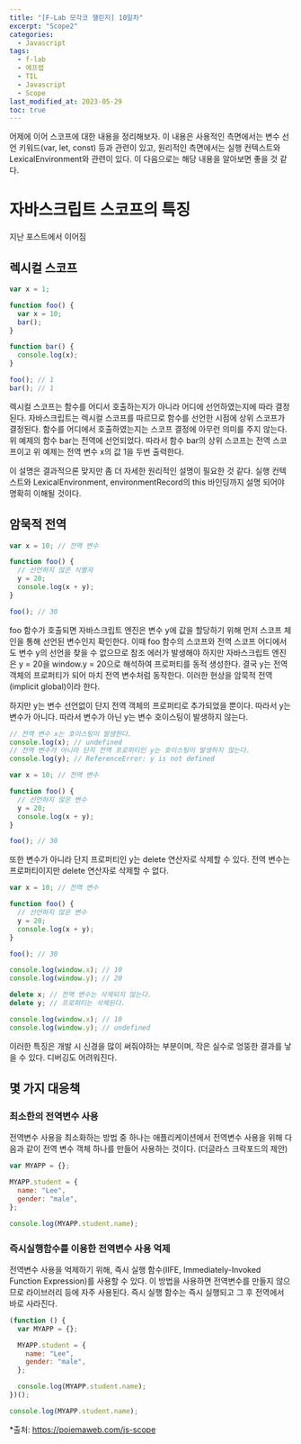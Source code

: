 ```yaml
---
title: "[F-Lab 모각코 챌린지] 10일차"
excerpt: "Scope2"
categories:
  - Javascript
tags:
  - f-lab
  - 에프랩
  - TIL
  - Javascript
  - Scope
last_modified_at: 2023-05-29
toc: true
---
```


어제에 이어 스코프에 대한 내용을 정리해보자. 이 내용은 사용적인 측면에서는 변수 선언 키워드(var, let, const) 등과 관련이 있고, 원리적인 측면에서는 실행 컨텍스트와 LexicalEnvironment와 관련이 있다. 이 다음으로는 해당 내용을 알아보면 좋을 것 같다.

# 자바스크립트 스코프의 특징

지난 포스트에서 이어짐

## 렉시컬 스코프

```javascript
var x = 1;

function foo() {
  var x = 10;
  bar();
}

function bar() {
  console.log(x);
}

foo(); // 1
bar(); // 1
```

렉시컬 스코프는 함수를 어디서 호출하는지가 아니라 어디에 선언하였는지에 따라 결정된다. 자바스크립트는 렉시컬 스코프를 따르므로 함수를 선언한 시점에 상위 스코프가 결정된다. 함수를 어디에서 호출하였는지는 스코프 결정에 아무런 의미를 주지 않는다. 위 예제의 함수 bar는 전역에 선언되었다. 따라서 함수 bar의 상위 스코프는 전역 스코프이고 위 예제는 전역 변수 x의 값 1을 두번 출력한다.

이 설명은 결과적으론 맞지만 좀 더 자세한 원리적인 설명이 필요한 것 같다. 실행 컨텍스트와 LexicalEnvironment, environmentRecord의 this 바인딩까지 설명 되어야 명확히 이해될 것이다.

## 암묵적 전역

```javascript
var x = 10; // 전역 변수

function foo() {
  // 선언하지 않은 식별자
  y = 20;
  console.log(x + y);
}

foo(); // 30
```

foo 함수가 호출되면 자바스크립트 엔진은 변수 y에 값을 할당하기 위해 먼저 스코프 체인을 통해 선언된 변수인지 확인한다. 이때 foo 함수의 스코프와 전역 스코프 어디에서도 변수 y의 선언을 찾을 수 없으므로 참조 에러가 발생해야 하지만 자바스크립트 엔진은 y = 20을 window.y = 20으로 해석하여 프로퍼티를 동적 생성한다. 결국 y는 전역 객체의 프로퍼티가 되어 마치 전역 변수처럼 동작한다. 이러한 현상을 암묵적 전역(implicit global)이라 한다.

하지만 y는 변수 선언없이 단지 전역 객체의 프로퍼티로 추가되었을 뿐이다. 따라서 y는 변수가 아니다. 따라서 변수가 아닌 y는 변수 호이스팅이 발생하지 않는다.

```javascript
// 전역 변수 x는 호이스팅이 발생한다.
console.log(x); // undefined
// 전역 변수가 아니라 단지 전역 프로퍼티인 y는 호이스팅이 발생하지 않는다.
console.log(y); // ReferenceError: y is not defined

var x = 10; // 전역 변수

function foo() {
  // 선언하지 않은 변수
  y = 20;
  console.log(x + y);
}

foo(); // 30
```

또한 변수가 아니라 단지 프로퍼티인 y는 delete 연산자로 삭제할 수 있다. 전역 변수는 프로퍼티이지만 delete 연산자로 삭제할 수 없다.

```javascript
var x = 10; // 전역 변수

function foo() {
  // 선언하지 않은 변수
  y = 20;
  console.log(x + y);
}

foo(); // 30

console.log(window.x); // 10
console.log(window.y); // 20

delete x; // 전역 변수는 삭제되지 않는다.
delete y; // 프로퍼티는 삭제된다.

console.log(window.x); // 10
console.log(window.y); // undefined
```

이러한 특징은 개발 시 신경을 많이 써줘야하는 부분이며, 작은 실수로 엉뚱한 결과를 낳을 수 있다. 디버깅도 어려워진다.

## 몇 가지 대응책

### 최소한의 전역변수 사용

전역변수 사용을 최소화하는 방법 중 하나는 애플리케이션에서 전역변수 사용을 위해 다음과 같이 전역 변수 객체 하나를 만들어 사용하는 것이다. (더글라스 크락포드의 제안)

```javascript
var MYAPP = {};

MYAPP.student = {
  name: "Lee",
  gender: "male",
};

console.log(MYAPP.student.name);
```

### 즉시실행함수를 이용한 전역변수 사용 억제

전역변수 사용을 억제하기 위해, 즉시 실행 함수(IIFE, Immediately-Invoked Function Expression)를 사용할 수 있다. 이 방법을 사용하면 전역변수를 만들지 않으므로 라이브러리 등에 자주 사용된다. 즉시 실행 함수는 즉시 실행되고 그 후 전역에서 바로 사라진다.

```javascript
(function () {
  var MYAPP = {};

  MYAPP.student = {
    name: "Lee",
    gender: "male",
  };

  console.log(MYAPP.student.name);
})();

console.log(MYAPP.student.name);
```

\*출처: <https://poiemaweb.com/js-scope>
